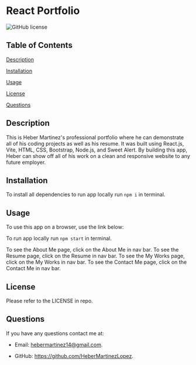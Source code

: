 # React Portfolio

![GitHub license](https://img.shields.io/badge/license-MIT-blue.svg)

## Table of Contents

[Description](#description)

[Installation](#installation)

[Usage](#usage)

[License](#license)

[Questions](#questions)

## Description

This is Heber Martinez's professional portfolio where he can demonstrate all of his coding projects as well as his resume.
It was built using React.js, Vite, HTML, CSS, Bootstrap, Node.js, and Sweet Alert.
By building this app, Heber can show off all of his work on a clean and responsive website to any future employer.

## Installation

To install all dependencies to run app locally run `npm i` in terminal.

## Usage

To use this app on a browser, use the link below:

[]()

To run app locally run `npm start` in terminal.

To see the About Me page, click on the About Me in nav bar.
To see the Resume page, click on the Resume in nav bar.
To see the My Works page, click on the My Works in nav bar.
To see the Contact Me page, click on the Contact Me in nav bar.

## License

Please refer to the LICENSE in repo.

## Questions

If you have any questions contact me at:

* Email: [hebermartinez14@gmail.com](hebermartinez14@gmail.com).

* GitHub: <https://github.com/HeberMartinezLopez>.
